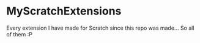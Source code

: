 # MyScratchExtensions
Every extension I have made for Scratch since this repo was made... So all of them :P
